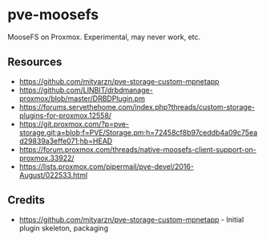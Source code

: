 # pve-moosefs
MooseFS on Proxmox. Experimental, may never work, etc.

## Resources

* https://github.com/mityarzn/pve-storage-custom-mpnetapp
* https://github.com/LINBIT/drbdmanage-proxmox/blob/master/DRBDPlugin.pm
* https://forums.servethehome.com/index.php?threads/custom-storage-plugins-for-proxmox.12558/
* https://git.proxmox.com/?p=pve-storage.git;a=blob;f=PVE/Storage.pm;h=72458cf8b97ceddb4a09c75ead29839a3effe071;hb=HEAD
* https://forum.proxmox.com/threads/native-moosefs-client-support-on-proxmox.33922/
* https://lists.proxmox.com/pipermail/pve-devel/2016-August/022533.html

## Credits

* https://github.com/mityarzn/pve-storage-custom-mpnetapp - Initial plugin skeleton, packaging
